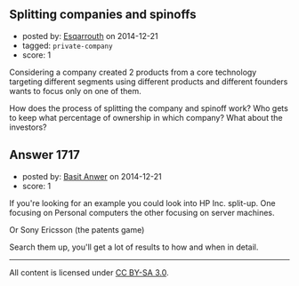 ## Splitting companies and spinoffs

- posted by: [Esqarrouth](https://stackexchange.com/users/3055586/esqarrouth) on 2014-12-21
- tagged: `private-company`
- score: 1

Considering a company created 2 products from a core technology targeting different segments using different products and different founders wants to focus only on one of them.

How does the process of splitting the company and spinoff work? Who gets to keep what percentage of ownership in which company? What about the investors?




## Answer 1717

- posted by: [Basit Anwer](https://stackexchange.com/users/150816/basit-anwer) on 2014-12-21
- score: 1

If you're looking for an example you could look into HP Inc. split-up. One focusing on Personal computers the other focusing on server machines.

Or Sony Ericsson (the patents game)

Search them up, you'll get a lot of results to how and when in detail.



---

All content is licensed under [CC BY-SA 3.0](https://creativecommons.org/licenses/by-sa/3.0/).
